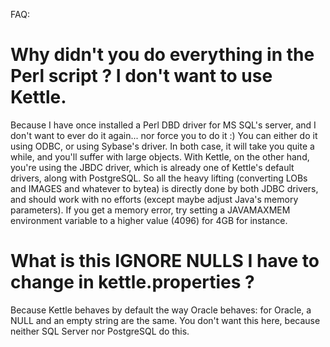 FAQ:

Why didn't you do everything in the Perl script ? I don't want to use Kettle.
================================

Because I have once installed a Perl DBD driver for MS SQL's server, and I don't want to ever do it again... nor 
force you to do it :) You can either do it using ODBC, or using Sybase's driver. In both case, it will take you 
quite a while, and you'll suffer with large objects. With Kettle, on the other hand, you're using the JBDC driver, 
which is already one of Kettle's default drivers, along with PostgreSQL. So all the heavy lifting (converting 
LOBs and IMAGES and whatever to bytea) is directly done by both JDBC drivers, and should work with no efforts 
(except maybe adjust Java's memory parameters). If you get a memory error, try setting a JAVAMAXMEM environment 
variable to a higher value (4096) for 4GB for instance.



What is this IGNORE NULLS I have to change in kettle.properties ?
================================

Because Kettle behaves by default the way Oracle behaves: for Oracle, a NULL and an empty string are the same. 
You don't want this here, because neither SQL Server nor PostgreSQL do this.
